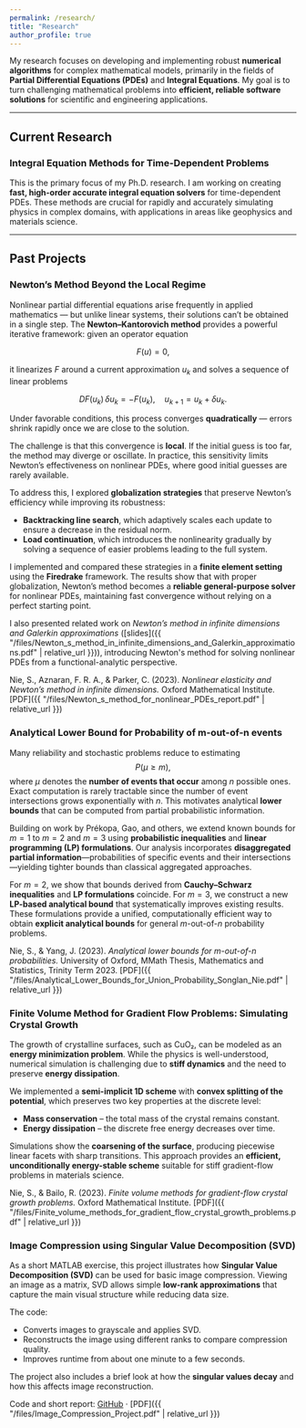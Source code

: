 ```yaml
---
permalink: /research/
title: "Research"
author_profile: true
---
```


My research focuses on developing and implementing robust **numerical algorithms** for complex mathematical models, primarily in the fields of **Partial Differential Equations (PDEs)** and **Integral Equations**. My goal is to turn challenging mathematical problems into **efficient, reliable software solutions** for scientific and engineering applications.

---

## Current Research

### Integral Equation Methods for Time-Dependent Problems

This is the primary focus of my Ph.D. research. I am working on creating **fast, high-order accurate integral equation solvers** for time-dependent PDEs. These methods are crucial for rapidly and accurately simulating physics in complex domains, with applications in areas like geophysics and materials science. 

---

## Past Projects

### Newton’s Method Beyond the Local Regime

Nonlinear partial differential equations arise frequently in applied mathematics — but unlike linear systems, their solutions can’t be obtained in a single step. The **Newton–Kantorovich method** provides a powerful iterative framework: given an operator equation  

$$
F(u) = 0,
$$

it linearizes $F$ around a current approximation $u_k$ and solves a sequence of linear problems  

$$
DF(u_k)\,\delta u_k = -F(u_k), \quad u_{k+1} = u_k + \delta u_k.
$$

Under favorable conditions, this process converges **quadratically** — errors shrink rapidly once we are close to the solution.

The challenge is that this convergence is **local**. If the initial guess is too far, the method may diverge or oscillate. In practice, this sensitivity limits Newton’s effectiveness on nonlinear PDEs, where good initial guesses are rarely available.

To address this, I explored **globalization strategies** that preserve Newton’s efficiency while improving its robustness:

- **Backtracking line search**, which adaptively scales each update to ensure a decrease in the residual norm.  
- **Load continuation**, which introduces the nonlinearity gradually by solving a sequence of easier problems leading to the full system.

I implemented and compared these strategies in a **finite element setting** using the **Firedrake** framework. The results show that with proper globalization, Newton’s method becomes a **reliable general-purpose solver** for nonlinear PDEs, maintaining fast convergence without relying on a perfect starting point.

I also presented related work on *Newton’s method in infinite dimensions and Galerkin approximations* ([slides]({{ "/files/Newton_s_method_in_infinite_dimensions_and_Galerkin_approximations.pdf" | relative_url }})), introducing Newton's method for solving nonlinear PDEs from a functional-analytic perspective.

Nie, S., Aznaran, F. R. A., & Parker, C. (2023). *Nonlinear elasticity and Newton’s method in infinite dimensions.* Oxford Mathematical Institute. [PDF]({{ "/files/Newton_s_method_for_nonlinear_PDEs_report.pdf" | relative_url }})

### Analytical Lower Bound for Probability of m-out-of-n events

Many reliability and stochastic problems reduce to estimating $$P(\mu \ge m),$$ where $\mu$ denotes the **number of events that occur** among $n$ possible ones. Exact computation is rarely tractable since the number of event intersections grows exponentially with $n$. This motivates analytical **lower bounds** that can be computed from partial probabilistic information.

Building on work by Prékopa, Gao, and others, we extend known bounds for $m=1$ to $m=2$ and $m=3$ using **probabilistic inequalities** and **linear programming (LP) formulations**. Our analysis incorporates **disaggregated partial information**—probabilities of specific events and their intersections—yielding tighter bounds than classical aggregated approaches.

For $m=2$, we show that bounds derived from **Cauchy–Schwarz inequalities** and **LP formulations** coincide. For $m=3$, we construct a new **LP-based analytical bound** that systematically improves existing results. These formulations provide a unified, computationally efficient way to obtain **explicit analytical bounds** for general *m*-out-of-*n* probability problems. 

Nie, S., & Yang, J. (2023). *Analytical lower bounds for m-out-of-n probabilities.* University of Oxford, MMath Thesis, Mathematics and Statistics, Trinity Term 2023.
[PDF]({{ "/files/Analytical_Lower_Bounds_for_Union_Probability_Songlan_Nie.pdf" | relative_url }})

### Finite Volume Method for Gradient Flow Problems: Simulating Crystal Growth

The growth of crystalline surfaces, such as CuO₂, can be modeled as an **energy minimization problem**. While the physics is well-understood, numerical simulation is challenging due to **stiff dynamics** and the need to preserve **energy dissipation**.

We implemented a **semi-implicit 1D scheme** with **convex splitting of the potential**, which preserves two key properties at the discrete level:

- **Mass conservation** – the total mass of the crystal remains constant.
- **Energy dissipation** – the discrete free energy decreases over time.

Simulations show the **coarsening of the surface**, producing piecewise linear facets with sharp transitions. This approach provides an **efficient, unconditionally energy-stable scheme** suitable for stiff gradient-flow problems in materials science.

Nie, S., & Bailo, R. (2023). *Finite volume methods for gradient-flow crystal growth problems.* Oxford Mathematical Institute. [PDF]({{ "/files/Finite_volume_methods_for_gradient_flow_crystal_growth_problems.pdf" | relative_url }})

### Image Compression using Singular Value Decomposition (SVD)

As a short MATLAB exercise, this project illustrates how **Singular Value Decomposition (SVD)** can be used for basic image compression. Viewing an image as a matrix, SVD allows simple **low-rank approximations** that capture the main visual structure while reducing data size.

The code:
- Converts images to grayscale and applies SVD.
- Reconstructs the image using different ranks to compare compression quality.
- Improves runtime from about one minute to a few seconds.

The project also includes a brief look at how the **singular values decay** and how this affects image reconstruction. 

Code and short report: [GitHub](https://github.com/SonglanNie/SVD_Image_Compression) · [PDF]({{ "/files/Image_Compression_Project.pdf" | relative_url }})

